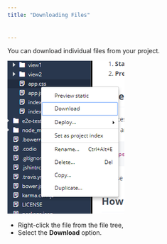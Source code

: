```yaml
---
title: "Downloading Files"


---
```


You can download individual files from your project.

<img alt="show" src="/img/downloadfile.png" class="simple"/>

- Right-click the file from the file tree,
- Select the **Download** option.

